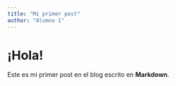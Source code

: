 ```yaml
---
title: "Mi primer post"
author: "Alumno 1"
---
```


# ¡Hola!
Este es mi primer post en el blog escrito en **Markdown**.
